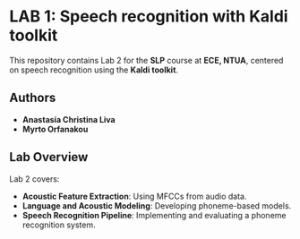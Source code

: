 # LAB 1: Speech recognition with Kaldi toolkit

This repository contains Lab 2 for the **SLP** course at **ECE, NTUA**, centered on speech recognition using the **Kaldi toolkit**.

## **Authors**
- **Anastasia Christina Liva**
- **Myrto Orfanakou**

## **Lab Overview**
Lab 2 covers:
- **Acoustic Feature Extraction**: Using MFCCs from audio data.
- **Language and Acoustic Modeling**: Developing phoneme-based models.
- **Speech Recognition Pipeline**: Implementing and evaluating a phoneme recognition system.
